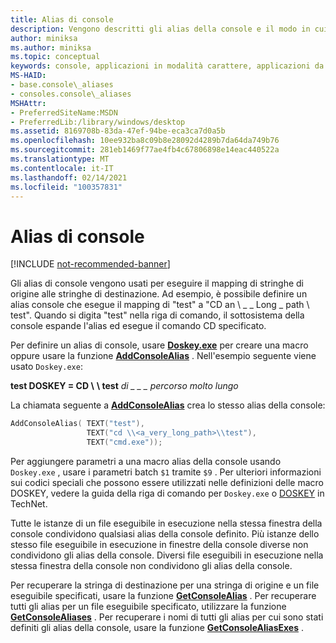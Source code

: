 ```yaml
---
title: Alias di console
description: Vengono descritti gli alias della console e il modo in cui vengono usati per eseguire il mapping delle stringhe di origine alle stringhe di destinazione.
author: miniksa
ms.author: miniksa
ms.topic: conceptual
keywords: console, applicazioni in modalità carattere, applicazioni da riga di comando, applicazioni di terminale, api della console
MS-HAID:
- base.console\_aliases
- consoles.console\_aliases
MSHAttr:
- PreferredSiteName:MSDN
- PreferredLib:/library/windows/desktop
ms.assetid: 8169708b-83da-47ef-94be-eca3ca7d0a5b
ms.openlocfilehash: 10ee932ba8c09b8e28092d4289b7da64da749b76
ms.sourcegitcommit: 281eb1469f77ae4fb4c67806898e14eac440522a
ms.translationtype: MT
ms.contentlocale: it-IT
ms.lasthandoff: 02/14/2021
ms.locfileid: "100357831"
---
```

# <a name="console-aliases"></a>Alias di console

[!INCLUDE [not-recommended-banner](./includes/not-recommended-banner.md)]

Gli alias di console vengono usati per eseguire il mapping di stringhe di origine alle stringhe di destinazione. Ad esempio, è possibile definire un alias console che esegue il mapping di "test" a "CD an \\ \_ \_ Long \_ path \\ test". Quando si digita "test" nella riga di comando, il sottosistema della console espande l'alias ed esegue il comando CD specificato.

Per definire un alias di console, usare [**Doskey.exe**](/windows-server/administration/windows-commands/doskey) per creare una macro oppure usare la funzione [**AddConsoleAlias**](addconsolealias.md) . Nell'esempio seguente viene usato `Doskey.exe`:

**test DOSKEY = CD \\** **\\ test** <em>di \_ \_ \_ percorso molto lungo</em>

La chiamata seguente a [**AddConsoleAlias**](addconsolealias.md) crea lo stesso alias della console:

``` C
AddConsoleAlias( TEXT("test"),
                 TEXT("cd \\<a_very_long_path>\\test"),
                 TEXT("cmd.exe"));
```

Per aggiungere parametri a una macro alias della console usando `Doskey.exe` , usare i parametri batch `$1` tramite `$9` . Per ulteriori informazioni sui codici speciali che possono essere utilizzati nelle definizioni delle macro DOSKEY, vedere la guida della riga di comando per `Doskey.exe` o [DOSKEY](/previous-versions/windows/it-pro/windows-xp/bb490894(v=technet.10)) in TechNet.

Tutte le istanze di un file eseguibile in esecuzione nella stessa finestra della console condividono qualsiasi alias della console definito. Più istanze dello stesso file eseguibile in esecuzione in finestre della console diverse non condividono gli alias della console. Diversi file eseguibili in esecuzione nella stessa finestra della console non condividono gli alias della console.

Per recuperare la stringa di destinazione per una stringa di origine e un file eseguibile specificati, usare la funzione [**GetConsoleAlias**](getconsolealias.md) . Per recuperare tutti gli alias per un file eseguibile specificato, utilizzare la funzione [**GetConsoleAliases**](getconsolealiases.md) . Per recuperare i nomi di tutti gli alias per cui sono stati definiti gli alias della console, usare la funzione [**GetConsoleAliasExes**](getconsolealiasexes.md) .